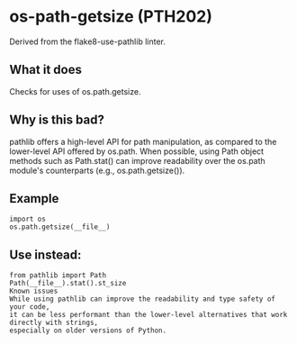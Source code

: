 # os-path-getsize (PTH202)
Derived from the flake8-use-pathlib linter.
## What it does
Checks for uses of os.path.getsize.
## Why is this bad?
pathlib offers a high-level API for path manipulation, as compared to
the lower-level API offered by os.path.
When possible, using Path object methods such as Path.stat() can
improve readability over the os.path module's counterparts (e.g.,
os.path.getsize()).
## Example
```
import os
os.path.getsize(__file__)
```
## Use instead:
```
from pathlib import Path
Path(__file__).stat().st_size
Known issues
While using pathlib can improve the readability and type safety of your code,
it can be less performant than the lower-level alternatives that work directly with strings,
especially on older versions of Python.
```